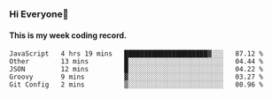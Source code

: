 ### Hi Everyone👋

#### This is my week coding record.

<!--START_SECTION:waka-->
```text
JavaScript   4 hrs 19 mins   █████████████████████▓░░░   87.12 % 
Other        13 mins         █░░░░░░░░░░░░░░░░░░░░░░░░   04.44 % 
JSON         12 mins         █░░░░░░░░░░░░░░░░░░░░░░░░   04.22 % 
Groovy       9 mins          ▓░░░░░░░░░░░░░░░░░░░░░░░░   03.27 % 
Git Config   2 mins          ▒░░░░░░░░░░░░░░░░░░░░░░░░   00.96 % 
```
<!--END_SECTION:waka-->


<!--
**YeonSeong-Lee/YeonSeong-Lee** is a ✨ _special_ ✨ repository because its `README.md` (this file) appears on your GitHub profile.

Here are some ideas to get you started:

- 🔭 I’m currently working on ...
- 🌱 I’m currently learning ...
- 👯 I’m looking to collaborate on ...
- 🤔 I’m looking for help with ...
- 💬 Ask me about ...
- 📫 How to reach me: ...
- 😄 Pronouns: ...
- ⚡ Fun fact: ...
-->
